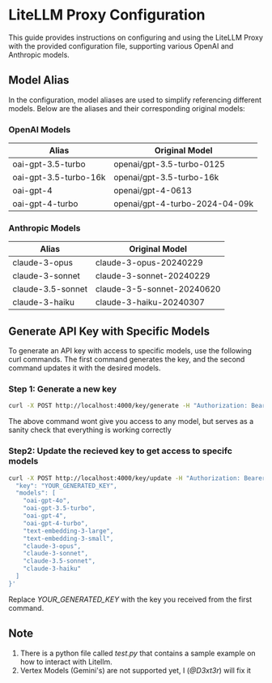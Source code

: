 # LiteLLM Proxy Configuration

This guide provides instructions on configuring and using the LiteLLM Proxy with the provided configuration file, supporting various OpenAI and Anthropic models.

## Model Alias

In the configuration, model aliases are used to simplify referencing different models. Below are the aliases and their corresponding original models:
### OpenAI Models

| Alias	|Original Model |
|-------|--------------| 
| oai-gpt-3.5-turbo	| openai/gpt-3.5-turbo-0125 |
| oai-gpt-3.5-turbo-16k	| openai/gpt-3.5-turbo-16k |
| oai-gpt-4	| openai/gpt-4-0613 |
| oai-gpt-4-turbo	| openai/gpt-4-turbo-2024-04-09k |

### Anthropic Models

| Alias	|Original Model |
|-------|--------------| 
| claude-3-opus	| claude-3-opus-20240229 |
| claude-3-sonnet | claude-3-sonnet-20240229 |
| claude-3.5-sonnet	| claude-3-5-sonnet-20240620 |
| claude-3-haiku	| claude-3-haiku-20240307 |


## Generate API Key with Specific Models

To generate an API key with access to specific models, use the following curl commands. The first command generates the key, and the second command updates it with the desired models.

### Step 1: Generate a new key

```bash
curl -X POST http://localhost:4000/key/generate -H "Authorization: Bearer sk-artiphishell" -H "Content-Type: application/json" -d '{}'
```
The above command wont give you access to any model, but serves as a sanity check that everything is working correctly

### Step2: Update the recieved key to get access to specifc models
```bash
curl -X POST http://localhost:4000/key/update -H "Authorization: Bearer sk-artiphishell" -H "Content-Type: application/json" -d '{
  "key": "YOUR_GENERATED_KEY",
  "models": [
    "oai-gpt-4o",
    "oai-gpt-3.5-turbo",
    "oai-gpt-4",
    "oai-gpt-4-turbo",
    "text-embedding-3-large",
    "text-embedding-3-small",
    "claude-3-opus",
    "claude-3-sonnet",
    "claude-3.5-sonnet",
    "claude-3-haiku"
  ]
}'
```
Replace *YOUR_GENERATED_KEY* with the key you received from the first command.



## Note
1. There is a python file called *test.py* that contains a sample example on how to interact with Litellm.
2. Vertex Models (Gemini's) are not supported yet, I (*@D3xt3r*) will fix it
